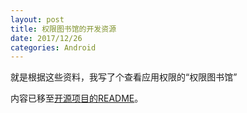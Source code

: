 ```yaml
---
layout: post
title: 权限图书馆的开发资源
date: 2017/12/26
categories: Android
---
```


就是根据这些资料，我写了个查看应用权限的“权限图书馆”

内容已移至[开源项目的README](https://github.com/DeweyReed/PermissionLibrary/blob/master/README_ZH.md#resources)。